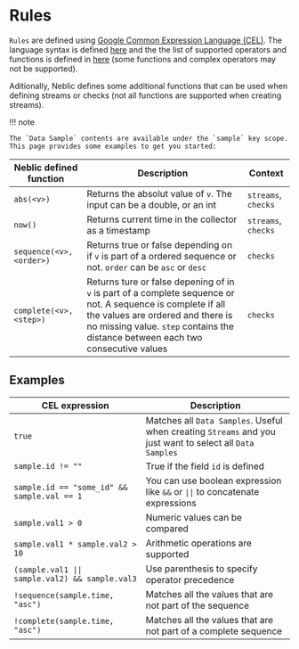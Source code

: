 # Rules

`Rules` are defined using [Google Common Expression Language (CEL)](https://github.com/google/cel-spec). The language syntax is defined [here](https://github.com/google/cel-spec/blob/master/doc/langdef.md#syntax) and the the list of supported operators and functions is defined in [here](https://github.com/google/cel-spec/blob/master/doc/langdef.md#list-of-standard-definitions) (some functions and complex operators may not be supported). 

Aditionally, Neblic defines some additional functions that can be used when defining streams or checks (not all functions are supported when creating streams).

!!! note

    The `Data Sample` contents are available under the `sample` key scope. This page provides some examples to get you started:

| Neblic defined function  | Description                                                                                                                                                                                                                          | Context             |
| ------------------------ | ------------------------------------------------------------------------------------------------------------------------------------------------------------------------------------------------------------------------------------ | ------------------- |
| `abs(<v>)`               | Returns the absolut value of `v`. The input can be a double, or an int                                                                                                                                                               | `streams`, `checks` |
| `now()`                  | Returns current time in the collector as a timestamp                                                                                                                                                                                 | `streams`, `checks` |
| `sequence(<v>, <order>)` | Returns true or false depending on if `v` is part of a ordered sequence or not. `order` can be `asc` or `desc`                                                                                                                       | `checks`            |
| `complete(<v>, <step>)`  | Returns ture or false depening of in `v` is part of a complete sequence or not. A sequence is complete if all the values are ordered and there is no missing value. `step` contains the distance between each two consecutive values | `checks`            |

## Examples

| CEL expression                                  | Description                                                                                               |
| ----------------------------------------------- | --------------------------------------------------------------------------------------------------------- |
| `true`                                          | Matches all `Data Samples`. Useful when creating `Streams` and you just want to select all `Data Samples` |
| `sample.id != ""`                               | True if the field `id` is defined                                                                         |
| `sample.id == "some_id" && sample.val == 1`     | You can use boolean expression like `&&` or `\|\|` to concatenate expressions                             |
| `sample.val1 > 0`                               | Numeric values can be compared                                                                            |
| `sample.val1 * sample.val2 > 10`                | Arithmetic operations are supported                                                                       |
| `(sample.val1 \|\| sample.val2) && sample.val3` | Use parenthesis to specify operator precedence                                                            |
| `!sequence(sample.time, "asc")`                 | Matches all the values that are not part of the sequence                                                  |
| `!complete(sample.time, "asc")`                 | Matches all the values that are not part of a complete sequence                                           |